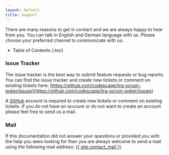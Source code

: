 ```yaml
---
layout: default
title: Support
---
```


There are many reasons to get in contact and we are always happy to hear from you.
You can talk in English and German language with us.
Please choose your preferred channel to communicate with us:

* Table of Contents
{:toc}

### Issue Tracker

The issue tracker is the best way to submit feature requests or bug reports.
You can find the issue tracker and create new tickets or comment on existing tickets here:
[https://github.com/codescape/jira-scrum-poker/issues](https://github.com/codescape/jira-scrum-poker/issues)

A [GitHub](https://www.github.com) account is required to create new tickets or comment on existing tickets.
If you do not have an account or do not want to create an account please feel free to send us a mail.

### Mail

If this documentation did not answer your questions or provided you with the help you were looking for then you are always welcome to send a mail using the following mail address: <a href="mailto:{{ site.contact_mail }}">{{ site.contact_mail }}</a>
